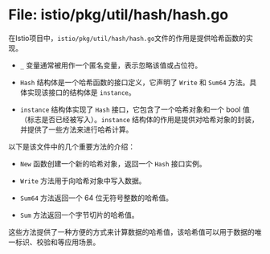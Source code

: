 # File: istio/pkg/util/hash/hash.go

在Istio项目中，`istio/pkg/util/hash/hash.go`文件的作用是提供哈希函数的实现。

- `_` 变量通常被用作一个匿名变量，表示忽略该值或占位符。

- `Hash` 结构体是一个哈希函数的接口定义，它声明了 `Write` 和 `Sum64` 方法。具体实现该接口的结构体是 `instance`。

- `instance` 结构体实现了 `Hash` 接口，它包含了一个哈希对象和一个 bool 值（标志是否已经被写入）。`instance` 结构体的作用是提供对哈希对象的封装，并提供了一些方法来进行哈希计算。

以下是该文件中的几个重要方法的介绍：

- `New` 函数创建一个新的哈希对象，返回一个 `Hash` 接口实例。

- `Write` 方法用于向哈希对象中写入数据。

- `Sum64` 方法返回一个 64 位无符号整数的哈希值。

- `Sum` 方法返回一个字节切片的哈希值。

这些方法提供了一种方便的方式来计算数据的哈希值，该哈希值可以用于数据的唯一标识、校验和等应用场景。


